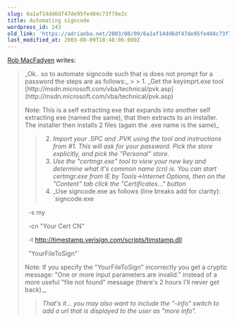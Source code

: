 ```yaml
---
slug: 6a1af14dd6df47de95fe484c73f78e2c
title: Automating signcode
wordpress_id: 243
old_link: 'https://adrianba.net/2003/08/09/6a1af14dd6df47de95fe484c73f78e2c/'
last_modified_at: 2003-08-09T18:48:06.000Z
---
```


[
Rob MacFadyen](http://groups.yahoo.com/group/win_tech_off_topic/message/21343) writes:

<blockquote>_Ok.. so to automate signcode such that is does not prompt
for a password the steps are as follows:_
> 
>   1. _Get the keyimprt.exe tool  
[http://msdn.microsoft.com/vba/technical/pvk.asp](http://msdn.microsoft.com/vba/technical/pvk.asp)  


Note: This is a self extracting exe that expands into another self
extracting exe (named the same), that then extracts to an
installer. The installer then installs 2 files (again the .exe name
is the same)_
>   2. _Import your .SPC and .PVK using the tool and instructions
from #1. This will ask for your password. Pick the store
explicitly, and pick the "Personal" store._
>   3. _Use the "certmgr.exe" tool to view your new key and
determine what it's common name (cn) is. You can start certmgr.exe
from IE by Tools->Internet Options, then on the "Content" tab
click the "Certificates..." button_
>   4. _Use signcode.exe as follows (line breaks add for
clarity):  
`signcode.exe  

  -s my  

  -cn "Your Cert CN"  

  -t
http://timestamp.verisign.com/scripts/timstamp.dll  

  "YourFileToSign"`  
  

Note: If you specify the "YourFileToSign" incorrectly you get a
cryptic message: "One or more input parameters are invalid."
instead of a more useful "file not found" message (there's 2 hours
I'll never get back)._
> 
> _That's it... you may also want to include the "-info" switch
to add a url that is displayed to the user as "more
info"._
> 
> </blockquote>
